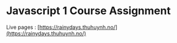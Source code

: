 # Javascript 1 Course Assignment

Live pages : [https://rainydays.thuhuynh.no/](https://rainydays.thuhuynh.no/)
